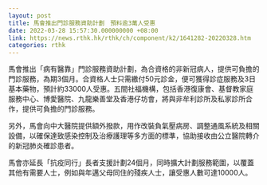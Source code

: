 ```yaml
---
layout: post
title: 馬會推出門診服務資助計劃　預料逾3萬人受惠
date: 2022-03-28 15:57:30.000000000 +08:00
link: https://news.rthk.hk/rthk/ch/component/k2/1641282-20220328.htm
categories: rthk
---
```


馬會推出「病有醫靠」門診服務資助計劃，為合資格的非新冠病人，提供可負擔的門診服務，為期3個月。合資格人士只需繳付50元診金，便可獲得診症服務及3日基本藥物，預計約33000人受惠。五間社福機構，包括香港復康會、基督教家庭服務中心、博愛醫院、九龍樂善堂及香港仔坊會，將與非牟利診所及私家診所合作，提供可負擔的門診服務。

另外，馬會向中大醫院提供額外撥款，用作改裝負氣壓病房、調整通風系統及相關設備，以確保達致感染控制及治療護理等多方面的標準，協助接收由公立醫院轉介的新冠肺炎確診患者。

馬會亦延長「抗疫同行」長者支援計劃24個月，同時擴大計劃服務範圍，以覆蓋其他有需要人士，例如與年邁父母同住的殘疾人士，讓受惠人數可達10000人。
